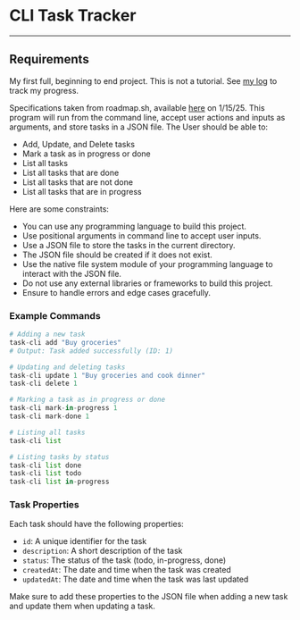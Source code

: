 # CLI Task Tracker

____

## Requirements

My first full, beginning to end project. This is not a tutorial. See [my log](LOG.md) to track my progress.

Specifications taken from roadmap.sh, available [here](https://roadmap.sh/projects/task-tracker) on 1/15/25. This program will run from the command line, accept user actions and inputs as arguments, and store tasks in a JSON file. The User should be able to:

* Add, Update, and Delete tasks
* Mark a task as in progress or done
* List all tasks
* List all tasks that are done
* List all tasks that are not done
* List all tasks that are in progress

Here are some constraints:
 
* You can use any programming language to build this project.
* Use positional arguments in command line to accept user inputs.
* Use a JSON file to store the tasks in the current directory.
* The JSON file should be created if it does not exist.
* Use the native file system module of your programming language to interact with the JSON file.
* Do not use any external libraries or frameworks to build this project.
* Ensure to handle errors and edge cases gracefully.

### Example Commands

```python
# Adding a new task
task-cli add "Buy groceries"
# Output: Task added successfully (ID: 1)

# Updating and deleting tasks
task-cli update 1 "Buy groceries and cook dinner"
task-cli delete 1

# Marking a task as in progress or done
task-cli mark-in-progress 1
task-cli mark-done 1

# Listing all tasks
task-cli list

# Listing tasks by status
task-cli list done
task-cli list todo
task-cli list in-progress
```

### Task Properties

Each task should have the following properties:
* `id`: A unique identifier for the task
* `description`: A short description of the task
* `status`: The status of the task (todo, in-progress, done)
* `createdAt`: The date and time when the task was created
* `updatedAt`: The date and time when the task was last updated

Make sure to add these properties to the JSON file when adding a new task and update them when updating a task.